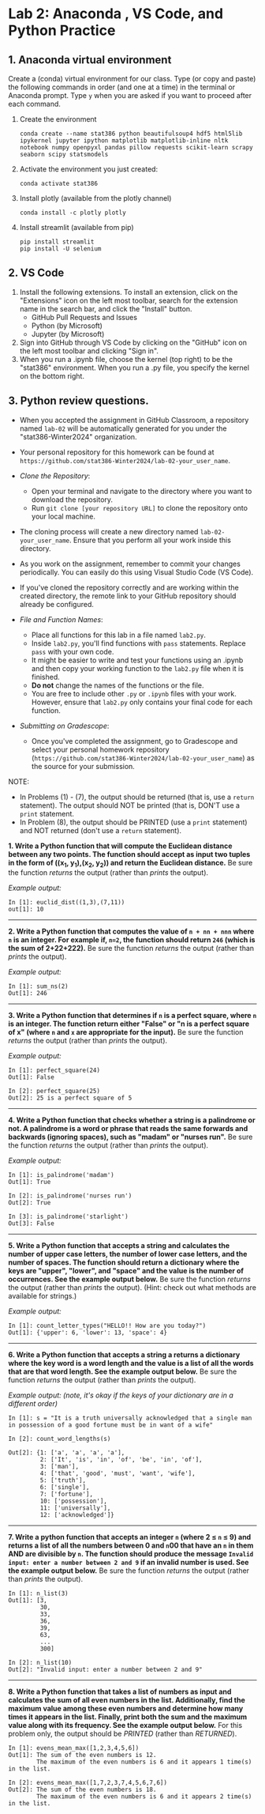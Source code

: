 # Lab 2: Anaconda , VS Code, and Python Practice

## 1. Anaconda virtual environment 
Create a (conda) virtual environment for our class. Type (or copy and paste) the following commands in order (and one at a time) in the terminal or Anaconda prompt.  Type `y` when you are asked if you want to proceed after each command.
1. Create the environment

    ```conda create --name stat386 python beautifulsoup4 hdf5 html5lib ipykernel jupyter ipython matplotlib matplotlib-inline nltk notebook numpy openpyxl pandas pillow requests scikit-learn scrapy seaborn scipy statsmodels```
2. Activate the environment you just created:

    ```conda activate stat386```

3. Install plotly (available from the plotly channel)

    ```conda install -c plotly plotly```
4. Install streamlit (available from pip)

    ```pip install streamlit```  
    ```pip install -U selenium```

## 2. VS Code
1. Install the following extensions.  To install an extension, click on the "Extensions" icon on the left most toolbar, search for the extension name in the search bar, and click the "Install" button.  
    * GitHub Pull Requests and Issues
    * Python (by Microsoft)
    * Jupyter (by Microsoft)
2. Sign into GitHub through VS Code by clicking on the "GitHub" icon on the left most toolbar and clicking "Sign in".
3. When you run a .ipynb file, choose the kernel (top right) to be the "stat386" environment.  When you run a .py file, you specify the kernel on the bottom right. 



## 3. Python review questions.

* When you accepted the assignment in GitHub Classroom, a repository named `lab-02` will be automatically generated for you under the "stat386-Winter2024" organization.
* Your personal repository for this homework can be found at `https://github.com/stat386-Winter2024/lab-02-your_user_name`.
* *Clone the Repository*: 
    - Open your terminal and navigate to the directory where you want to download the repository.
    - Run `git clone [your repository URL]` to clone the repository onto your local machine.
* The cloning process will create a new directory named `lab-02-your_user_name`. Ensure that you perform all your work inside this directory.
* As you work on the assignment, remember to commit your changes periodically. You can easily do this using Visual Studio Code (VS Code).
* If you've cloned the repository correctly and are working within the created directory, the remote link to your GitHub repository should already be configured.
* *File and Function Names*: 
    - Place all functions for this lab in a file named `lab2.py`.
    - Inside `lab2.py`, you'll find functions with `pass` statements. Replace `pass` with your own code.
    - It might be easier to write and test your functions using an .ipynb and then copy your working function to the `lab2.py` file when it is finished.
    - **Do not** change the names of the functions or the file.
    - You are free to include other `.py` or `.ipynb` files with your work. However, ensure that `lab2.py` only contains your final code for each function.

* *Submitting on Gradescope*: 
    - Once you've completed the assignment, go to Gradescope and select your personal homework repository (`https://github.com/stat386-Winter2024/lab-02-your_user_name`) as the source for your submission.
    

 NOTE:  
* In Problems (1) - (7), the output should be returned (that is, use a `return` statement).  The output should NOT be printed (that is, DON'T use a `print` statement.
* In Problem (8), the output should be PRINTED (use a `print` statement) and NOT returned (don't use a `return` statement).  

**1.  Write a Python function that will compute the Euclidean distance between any two points.  The function should accept as input two tuples in the form of ((x<sub>1</sub>, y<sub>1</sub>),(x<sub>2</sub>, y<sub>2</sub>)) and return the Euclidean distance.** Be sure the function *returns* the output (rather than *prints* the output).

*Example output:*

```
In [1]: euclid_dist((1,3),(7,11))
out[1]: 10
```

-----
**2. Write a Python function that computes the value of ``n + nn + nnn`` where ``n`` is an integer.  For example if,  ``n=2``, the function should return ``246`` (which is the sum of 2+22+222).**  Be sure the function *returns* the output (rather than *prints* the output).

*Example output:*

```
In [1]: sum_ns(2)
Out[1]: 246
```

-----
**3. Write a Python function that determines if ``n`` is a perfect square, where ``n`` is an integer.  The function return either "False" or "n is a perfect square of x"  (where ``n`` and ``x`` are appropriate for the input).** Be sure the function *returns* the output (rather than *prints* the output).

*Example output:*

```
In [1]: perfect_square(24)
Out[1]: False

In [2]: perfect_square(25)
Out[2]: 25 is a perfect square of 5
```

----
**4. Write a Python function that checks whether a string is a palindrome or not.  A palindrome is a word or phrase that reads the same forwards and backwards (ignoring spaces), such as "madam" or "nurses run".** Be sure the function *returns* the output (rather than *prints* the output).

*Example output:*

```
In [1]: is_palindrome('madam')
Out[1]: True

In [2]: is_palindrome('nurses run')
Out[2]: True

In [3]: is_palindrome('starlight')
Out[3]: False
```

----
**5. Write a Python function that accepts a string and calculates the number of upper case letters, the number of lower case letters, and the number of spaces.  The function should return a dictionary where the keys are "upper", "lower", and "space" and the value is the number of occurrences.  See the example output below.**    Be sure the function *returns* the output (rather than *prints* the output).
(Hint:  check out what methods are available for strings.)  

 *Example output:*

```
In [1]: count_letter_types("HELLO!! How are you today?")
Out[1]: {'upper': 6, 'lower': 13, 'space': 4}

```


----
**6. Write a Python function that accepts a string a returns a dictionary where the key word is a word length and the value is a list of all the words that are that word length.  See the example output below.**  Be sure the function *returns* the output (rather than *prints* the output).

*Example output: (note, it's okay if the keys of your dictionary are in a different order)*

```
In [1]: s = "It is a truth universally acknowledged that a single man in possession of a good fortune must be in want of a wife"

In [2]: count_word_lengths(s)

Out[2]: {1: ['a', 'a', 'a', 'a'],
         2: ['It', 'is', 'in', 'of', 'be', 'in', 'of'],
         3: ['man'],
         4: ['that', 'good', 'must', 'want', 'wife'],
         5: ['truth'],
         6: ['single'],
         7: ['fortune'],
         10: ['possession'],
         11: ['universally'],
         12: ['acknowledged']}
```


----
**7.  Write a python function that accepts an integer `n` (where 2 $\le$ `n` $\le$ 9) and returns a list of all the numbers between 0 and `n`00 that have an `n` in them AND are divisible by `n`. The function should produce the message `Invalid input: enter a number between 2 and 9` if an invalid number is used. See the example output below.**  Be sure the function *returns* the output (rather than *prints* the output).

```
In [1]: n_list(3)
Out[1]: [3,
         30,
         33,
         36,
         39,
         63,
         ...
         300]

In [2]: n_list(10)
Out[2]: "Invalid input: enter a number between 2 and 9"
```


---
**8. Write a Python function that takes a list of numbers as input and calculates the sum of all even numbers in the list. Additionally, find the maximum value among these even numbers and determine how many times it appears in the list. Finally, print both the sum and the maximum value along with its frequency. See the example output below.**  For this problem only, the output should be *PRINTED* (rather than *RETURNED*).


```
In [1]: evens_mean_max([1,2,3,4,5,6])
Out[1]: The sum of the even numbers is 12.
        The maximum of the even numbers is 6 and it appears 1 time(s) in the list.

In [2]: evens_mean_max([1,7,2,3,7,4,5,6,7,6])
Out[2]: The sum of the even numbers is 18.
        The maximum of the even numbers is 6 and it appears 2 time(s) in the list.
```




